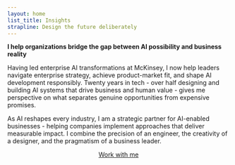 ```yaml
---
layout: home
list_title: Insights
strapline: Design the future deliberately
---
```


**I help organizations bridge the gap between AI possibility and business reality**

Having led enterprise AI transformations at McKinsey, I now help leaders navigate enterprise strategy, achieve product-market fit, and shape AI development responsibly. Twenty years in tech - over half designing and building AI systems that drive business and human value - gives me perspective on what separates genuine opportunities from expensive promises.

As AI reshapes every industry, I am a strategic partner for AI-enabled businesses - helping companies implement approaches that deliver measurable impact. I combine the precision of an engineer, the creativity of a designer, and the pragmatism of a business leader.

<p style="text-align: center;"><a class="button" href="./work-with-me" target="_blank">Work with me</a></p>
